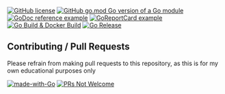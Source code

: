 [![GitHub license](https://img.shields.io/github/license/cedi/urlshortener.svg)](https://github.com/urlshortener-cedi-dev/urlshortener/blob/main/LICENSE)
[![GitHub go.mod Go version of a Go module](https://img.shields.io/github/go-mod/go-version/cedi/urlshortener.svg)](https://github.com/urlshortener-cedi-dev/urlshortener)
[![GoDoc reference example](https://img.shields.io/badge/godoc-reference-blue.svg)](https://pkg.go.dev/github.com/urlshortener-cedi-dev/urlshortener)
[![GoReportCard example](https://goreportcard.com/badge/github.com/urlshortener-cedi-dev/urlshortener)](https://goreportcard.com/report/github.com/urlshortener-cedi-dev/urlshortener)
[![Go Build & Docker Build](https://github.com/SpechtLabs/urlshortener/actions/workflows/build.yaml/badge.svg)](https://github.com/SpechtLabs/urlshortener/actions/workflows/build.yaml)
[![Go Release](https://github.com/SpechtLabs/urlshortener/actions/workflows/release.yaml/badge.svg)](https://github.com/SpechtLabs/urlshortener/actions/workflows/release.yaml)

## Contributing / Pull Requests

Please refrain from making pull requests to this repository, as this is for my own educational purposes only

[![made-with-Go](https://img.shields.io/badge/Made%20with-Go-1f425f.svg)](http://golang.org)
[![PRs Not Welcome](https://img.shields.io/badge/PRs-not_welcome-red.svg?style=flat-square)](http://makeapullrequest.com)
